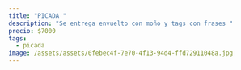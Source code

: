 ```yaml
---
title: "PICADA "
description: "Se entrega envuelto con moño y tags con frases "
precio: $7000
tags:
  - picada
image: /assets/assets/0febec4f-7e70-4f13-94d4-ffd72911048a.jpg
---
```

